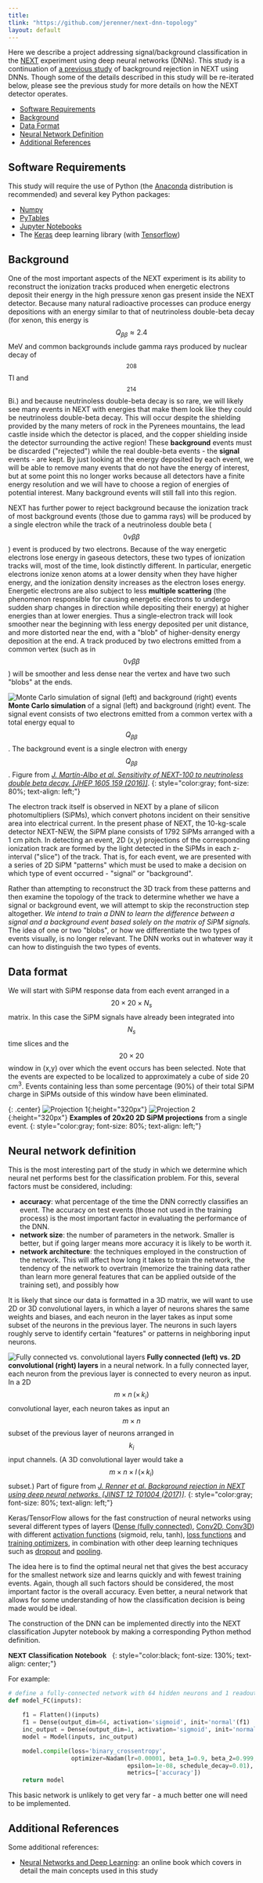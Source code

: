 ```yaml
---
title: 
tlink: "https://github.com/jerenner/next-dnn-topology"
layout: default
---
```


Here we describe a project addressing signal/background classification in the [NEXT](http://next.ific.uv.es/next) experiment using deep neural networks (DNNs). This study is a continuation of [a previous study](https://arxiv.org/abs/1609.06202) of background rejection in NEXT using DNNs.  Though some of the details described in this study will be re-iterated below, please see the previous study for more details on how the NEXT detector operates.

- [Software Requirements](#software-requirements)
- [Background](#background)
- [Data Format](#data-format)
- [Neural Network Definition](#neural-network-definition)
- [Additional References](#additional-references)

## Software Requirements
This study will require the use of Python (the [Anaconda](https://www.continuum.io) distribution is recommended) and several key Python packages:

- [Numpy](http://www.numpy.org/)
- [PyTables](http://www.pytables.org/)
- [Jupyter Notebooks](http://jupyter.org/)
- The [Keras](https://keras.io) deep learning library (with [Tensorflow](https://www.tensorflow.org))

## Background

One of the most important aspects of the NEXT experiment is its ability to reconstruct the ionization tracks produced when energetic electrons deposit their energy in the high pressure xenon gas present inside the NEXT detector.  Because many natural radioactive processes can produce energy depositions with an energy similar to that of neutrinoless double-beta decay (for xenon, this energy is $$ Q_{\beta\beta} \approx 2.4 $$ MeV and common backgrounds include gamma rays produced by nuclear decay of $$^{208}$$Tl and $$^{214}$$Bi.) and because neutrinoless double-beta decay is so rare, we will likely see many events in NEXT with energies that make them look like they could be neutrinoless double-beta decay.  This will occur despite the shielding provided by the many meters of rock in the Pyrenees mountains, the lead castle inside which the detector is placed, and the copper shielding inside the detector surrounding the active region!  These **background** events must be discarded ("rejected") while the real double-beta events - the **signal** events - are kept.  By just looking at the energy deposited by each event, we will be able to remove many events that do not have the energy of interest, but at some point this no longer works because all detectors have a finite energy resolution and we will have to choose a region of energies of potential interest.  Many background events will still fall into this region.

NEXT has further power to reject background because the ionization track of most background events (those due to gamma rays) will be produced by a single electron while the track of a neutrinoless double beta ($$0\nu\beta\beta$$) event is produced by two electrons.  Because of the way energetic electrons lose energy in gaseous detectors, these two types of ionization tracks will, most of the time, look distinctly different.  In particular, energetic electrons ionize xenon atoms at a lower density when they have higher energy, and the ionization density increases as the electron loses energy.  Energetic electrons are also subject to less **multiple scattering** (the phenomenon responsible for causing energetic electrons to undergo sudden sharp changes in direction while depositing their energy) at higher energies than at lower energies.  Thus a single-electron track will look smoother near the beginning with less energy deposited per unit distance, and more distorted near the end, with a "blob" of higher-density energy deposition at the end.  A track produced by two electrons emitted from a common vertex (such as in $$0\nu\beta \beta$$) will be smoother and less dense near the vertex and have two such "blobs" at the ends.

![Monte Carlo simulation of signal (left) and background (right) events](fig/fig_blobs.png)
**Monte Carlo simulation** of a signal (left) and background (right) event.  The signal event consists of two electrons emitted from a common vertex with a total energy equal to $$Q_{\beta\beta}$$.  The background event is a single electron with energy $$Q_{\beta\beta}$$.  Figure from [*J. Mart&iacute;n-Albo et al.  Sensitivity of NEXT-100 to neutrinoless double beta decay.  \[JHEP 1605 159 (2016)\]*](https://arxiv.org/abs/1511.09246).
{: style="color:gray; font-size: 80%; text-align: left;"}

The electron track itself is observed in NEXT by a plane of silicon photomultipliers (SiPMs), which convert photons incident on their sensitive area into electrical current.  In the present phase of NEXT, the 10-kg-scale detector NEXT-NEW, the SiPM plane consists of 1792 SiPMs arranged with a 1 cm pitch.  In detecting an event, 2D (x,y) projections of the corresponding ionization track are formed by the light detected in the SiPMs in each z-interval ("slice") of the track.  That is, for each event, we are presented with a series of 2D SiPM "patterns" which must be used to make a decision on which type of event occurred - "signal" or "background".  

Rather than attempting to reconstruct the 3D track from these patterns and then examine the topology of the track to determine whether we have a signal or background event, we will attempt to skip the reconstruction step altogether.  *We intend to train a DNN to learn the difference between a signal and a background event based solely on the matrix of SiPM signals.*  The idea of one or two "blobs", or how we differentiate the two types of events visually, is no longer relevant.  The DNN works out in whatever way it can how to distinguish the two types of events.

## Data format

We will start with SiPM response data from each event arranged in a $$20\times 20\times N_s$$ matrix.  In this case the SiPM signals have already been integrated into $$N_s$$ time slices and the $$20\times 20$$ window in (x,y) over which the event occurs has been selected.  Note that the events are expected to be localized to approximately a cube of side 20 cm<sup>3</sup>.  Events containing less than some percentage (90%) of their total SiPM charge in SiPMs outside of this window have been eliminated.

{: .center}
![Projection 1](fig/fig_proj1.png){:height="320px"}
![Projection 2](fig/fig_proj2.png){:height="320px"}
**Examples of 20x20 2D SiPM projections** from a single event.
{: style="color:gray; font-size: 80%; text-align: left;"}

## Neural network definition

This is the most interesting part of the study in which we determine which neural net performs best for the classification problem.  For this, several factors must be considered, including:

- **accuracy**: what percentage of the time the DNN correctly classifies an event.  The accuracy on test events (those not used in the training process) is the most important factor in evaluating the performance of the DNN.
- **network size**: the number of parameters in the network.  Smaller is better, but if going larger means more accuracy it is likely to be worth it.
- **network architecture**: the techniques employed in the construction of the network.  This will affect how long it takes to train the network, the tendency of the network to overtrain (memorize the training data rather than learn more general features that can be applied outside of the training set), and possibly how 

It is likely that since our data is formatted in a 3D matrix, we will want to use 2D or 3D convolutional layers, in which a layer of neurons shares the same weights and biases, and each neuron in the layer takes as input some subset of the neurons in the previous layer.  The neurons in such layers roughly serve to identify certain "features" or patterns in neighboring input neurons.

![Fully connected vs. convolutional layers](fig/fig_NNs.png)
**Fully connected (left) vs. 2D convolutional (right) layers** in a neural network.  In a fully connected layer, each neuron from the previous layer is connected to every neuron as input.  In a 2D $$m\times n\,(\times\,k_i)$$ convolutional layer, each neuron takes as input an $$m\times n$$ subset of the previous layer of neurons arranged in $$k_i$$ input channels.  (A 3D convolutional layer would take a $$m\times n\times l\, (\times\, k_i)$$ subset.)  Part of figure from [*J. Renner et al.  Background rejection in NEXT using deep neural networks. \[JINST 12 T01004 (2017)\]*](https://arxiv.org/abs/1609.06202).
{: style="color:gray; font-size: 80%; text-align: left;"}

Keras/TensorFlow allows for the fast construction of neural networks using several different types of layers ([Dense (fully connected)](https://keras.io/layers/core/), [Conv2D, Conv3D](https://keras.io/layers/convolutional/)) with different [activation functions](https://keras.io/activations/) (sigmoid, relu, tanh), [loss functions](https://keras.io/losses/) and [training optimizers](https://keras.io/optimizers/), in combination with other deep learning techniques such as [dropout](https://keras.io/layers/core/#dropout) and [pooling](https://keras.io/layers/pooling/).

The idea here is to find the optimal neural net that gives the best accuracy for the smallest network size and learns quickly and with fewest training events.  Again, though all such factors should be considered, the most important factor is the overall accuracy.  Even better, a neural network that allows for some understanding of how the classification decision is being made would be ideal.

The construction of the DNN can be implemented directly into the NEXT classification Jupyter notebook by making a corresponding Python method definition.

<a style="text-decoration: none; font-family: verdana, arial; font-color: black; vlink: black;" href="https://github.com/jerenner/next-dnn-topology/blob/master/NEXT_classification.ipynb">**NEXT Classification Notebook**&nbsp;&nbsp;</a>
{: style="color:black; font-size: 130%; text-align: center;"}

For example:

```python
# define a fully-connected network with 64 hidden neurons and 1 readout neuron
def model_FC(inputs):
    
    f1 = Flatten()(inputs)
    f1 = Dense(output_dim=64, activation='sigmoid', init='normal'(f1)
    inc_output = Dense(output_dim=1, activation='sigmoid', init='normal')(f1)
    model = Model(inputs, inc_output)

    model.compile(loss='binary_crossentropy',
                  optimizer=Nadam(lr=0.00001, beta_1=0.9, beta_2=0.999,
                                  epsilon=1e-08, schedule_decay=0.01),
                                  metrics=['accuracy'])  
    return model
```

This basic network is unlikely to get very far - a much better one will need to be implemented.

## Additional References
Some additional references:

- [Neural Networks and Deep Learning](http://neuralnetworksanddeeplearning.com/): an online book which covers in detail the main concepts used in this study